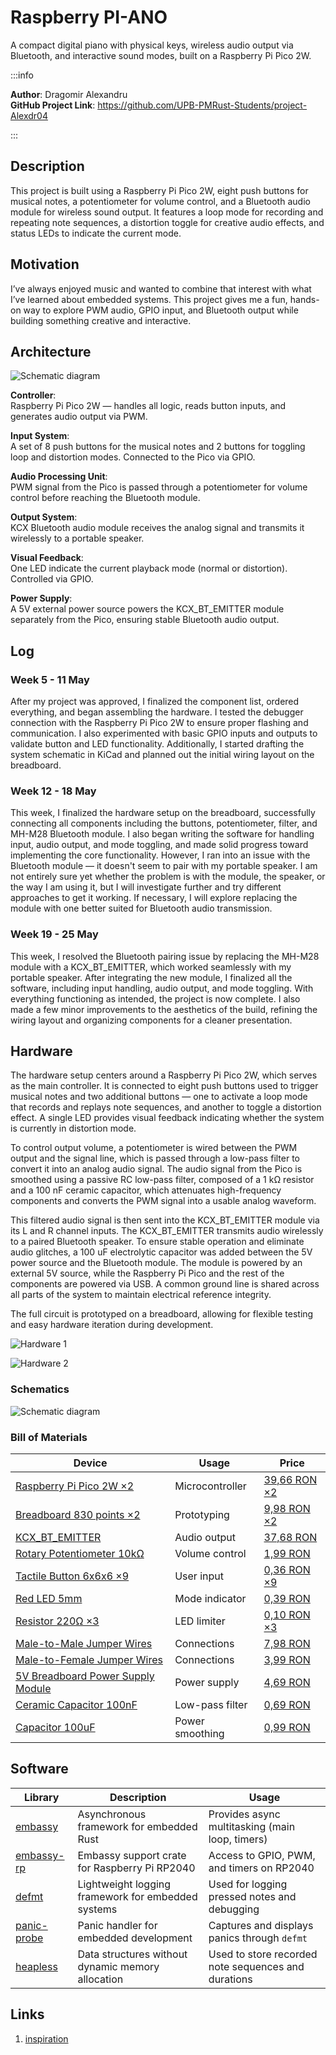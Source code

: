 # Raspberry PI-ANO
A compact digital piano with physical keys, wireless audio output via Bluetooth, and interactive sound modes, built on a Raspberry Pi Pico 2W.

:::info 

**Author**: Dragomir Alexandru \
**GitHub Project Link**: https://github.com/UPB-PMRust-Students/project-Alexdr04

:::

## Description

This project is built using a Raspberry Pi Pico 2W, eight push buttons for musical notes, a potentiometer for volume control, and a Bluetooth audio module for wireless sound output. It features a loop mode for recording and repeating note sequences, a distortion toggle for creative audio effects, and status LEDs to indicate the current mode.

## Motivation

I’ve always enjoyed music and wanted to combine that interest with what I’ve learned about embedded systems. This project gives me a fun, hands-on way to explore PWM audio, GPIO input, and Bluetooth output while building something creative and interactive.

## Architecture 

![Schematic diagram](FINALdiagram.webp)

**Controller**:  
  Raspberry Pi Pico 2W — handles all logic, reads button inputs, and generates audio output via PWM.

**Input System**:  
  A set of 8 push buttons for the musical notes and 2 buttons for toggling loop and distortion modes. Connected to the Pico via GPIO.

**Audio Processing Unit**:  
  PWM signal from the Pico is passed through a potentiometer for volume control before reaching the Bluetooth module.

**Output System**:  
  KCX Bluetooth audio module receives the analog signal and transmits it wirelessly to a portable speaker.

**Visual Feedback**:  
  One LED indicate the current playback mode (normal or distortion). Controlled via GPIO.

**Power Supply**:  
  A 5V external power source powers the KCX_BT_EMITTER module separately from the Pico, ensuring stable Bluetooth audio output.

## Log

<!-- write your progress here every week -->

### Week 5 - 11 May

After my project was approved, I finalized the component list, ordered everything, and began assembling the hardware. I tested the debugger connection with the Raspberry Pi Pico 2W to ensure proper flashing and communication. I also experimented with basic GPIO inputs and outputs to validate button and LED functionality. Additionally, I started drafting the system schematic in KiCad and planned out the initial wiring layout on the breadboard.

### Week 12 - 18 May

This week, I finalized the hardware setup on the breadboard, successfully connecting all components including the buttons, potentiometer, filter, and MH-M28 Bluetooth module. I also began writing the software for handling input, audio output, and mode toggling, and made solid progress toward implementing the core functionality. However, I ran into an issue with the Bluetooth module — it doesn't seem to pair with my portable speaker. I am not entirely sure yet whether the problem is with the module, the speaker, or the way I am using it, but I will investigate further and try different approaches to get it working. If necessary, I will explore replacing the module with one better suited for Bluetooth audio transmission.

### Week 19 - 25 May

This week, I resolved the Bluetooth pairing issue by replacing the MH-M28 module with a KCX_BT_EMITTER, which worked seamlessly with my portable speaker. After integrating the new module, I finalized all the software, including input handling, audio output, and mode toggling. With everything functioning as intended, the project is now complete. I also made a few minor improvements to the aesthetics of the build, refining the wiring layout and organizing components for a cleaner presentation.

## Hardware

The hardware setup centers around a Raspberry Pi Pico 2W, which serves as the main controller. It is connected to eight push buttons used to trigger musical notes and two additional buttons — one to activate a loop mode that records and replays note sequences, and another to toggle a distortion effect. A single LED provides visual feedback indicating whether the system is currently in distortion mode.

To control output volume, a potentiometer is wired between the PWM output and the signal line, which is passed through a low-pass filter to convert it into an analog audio signal. The audio signal from the Pico is smoothed using a passive RC low-pass filter, composed of a 1 kΩ resistor and a 100 nF ceramic capacitor, which attenuates high-frequency components and converts the PWM signal into a usable analog waveform.

This filtered audio signal is then sent into the KCX_BT_EMITTER module via its L and R channel inputs. The KCX_BT_EMITTER transmits audio wirelessly to a paired Bluetooth speaker. To ensure stable operation and eliminate audio glitches, a 100 uF electrolytic capacitor was added between the 5V power source and the Bluetooth module. The module is powered by an external 5V source, while the Raspberry Pi Pico and the rest of the components are powered via USB. A common ground line is shared across all parts of the system to maintain electrical reference integrity.

The full circuit is prototyped on a breadboard, allowing for flexible testing and easy hardware iteration during development.

![Hardware 1](Poza1FINAL.webp)

![Hardware 2](Poza2FINAL.webp)

### Schematics

![Schematic diagram](FINALkicad.svg)

### Bill of Materials

<!-- Fill out this table with all the hardware components that you might need.

The format is 
```
| [Device](link://to/device) | This is used ... | [price](link://to/store) |

```

-->

| Device | Usage | Price |
|--------|--------|-------|
| [Raspberry Pi Pico 2W ×2](https://www.raspberrypi.com/documentation/microcontrollers/raspberry-pi-pico.html) | Microcontroller | [39,66 RON ×2](https://www.optimusdigital.ro/ro/placi-raspberry-pi/13327-raspberry-pi-pico-2-w.html?search_query=raspberry+pi+pico+2w&results=26) |
| [Breadboard 830 points ×2](https://learn.sparkfun.com/tutorials/how-to-use-a-breadboard/all) | Prototyping | [9,98 RON ×2](https://www.optimusdigital.ro/ro/prototipare-breadboard-uri/8-breadboard-830-points.html) |
| [KCX_BT_EMITTER](https://sigmanortec.ro/modul-transmitator-audio-bluetooth-41-ble) | Audio output | [37,68 RON](https://sigmanortec.ro/modul-transmitator-audio-bluetooth-41-ble) |
| [Rotary Potentiometer 10kΩ](https://docs.sunfounder.com/projects/kepler-kit/en/latest/component/component_potentiometer.html#potentiometer) | Volume control | [1,99 RON](https://www.optimusdigital.ro/ro/componente-electronice-potentiometre/1886-potentiometru-stereo-10k.html?search_query=potentiometru&results=172) |
| [Tactile Button 6x6x6 ×9](https://docs.sunfounder.com/projects/kepler-kit/en/latest/component/component_button.html#button) | User input | [0,36 RON ×9](https://www.optimusdigital.ro/ro/butoane-i-comutatoare/1119-buton-6x6x6.html?search_query=butoane+6x6x6&results=1) |
| [Red LED 5mm](https://www.electronics-tutorials.ws/diode/diode_8.html) | Mode indicator | [0,39 RON](https://www.optimusdigital.ro/ro/optoelectronice-led-uri/29-led-set-3-culori-x-10-pcs-fiecare.html?search_query=led+rosu&results=166) |
| [Resistor 220Ω ×3](https://docs.sunfounder.com/projects/kepler-kit/en/latest/component/component_resistor.html) | LED limiter | [0,10 RON ×3](https://www.optimusdigital.ro/ro/componente-electronice-rezistoare/1097-rezistor-025w-220.html?search_query=rezistor+220&results=22) |
| [Male-to-Male Jumper Wires](https://www.circuitbasics.com/how-to-use-breadboard-jumper-wires/) | Connections | [7,98 RON](https://www.optimusdigital.ro/ro/fire-fire-mufate/890-set-fire-tata-tata-40p-30-cm.html?search_query=tata+tata&results=693) |
| [Male-to-Female Jumper Wires](https://www.circuitbasics.com/how-to-use-breadboard-jumper-wires/) | Connections | [3,99 RON](https://www.optimusdigital.ro/ro/toate-produsele/876-set-fire-mama-tata-10p-15-cm.html?search_query=jumper&results=70) |
| [5V Breadboard Power Supply Module](https://howtomechatronics.com/tutorials/electronics/breadboard-power-supply-module/) | Power supply | [4,69 RON](https://www.optimusdigital.ro/ro/electronica-de-putere-stabilizatoare-liniare/61-sursa-de-alimentare-pentru-breadboard.html) |
| [Ceramic Capacitor 100nF](https://www.circuitbasics.com/what-is-a-capacitor/) | Low-pass filter | [0,69 RON](https://www.optimusdigital.ro/ro/componente-electronice-condensatoare/3927-condensator-100-nf50v.html?search_query=condensator+100nF&results=7) |
| [Capacitor 100uF](https://www.circuitbasics.com/what-is-a-capacitor/) | Power smoothing | [0,99 RON](https://www.optimusdigital.ro/ro/componente-electronice-condensatoare/1218-condensator-electrolitic-de-100-uf-la-50-v.html?search_query=condensator&results=160) |


## Software

| Library | Description | Usage |
|---------|-------------|-------|
| [embassy](https://github.com/embassy-rs/embassy) | Asynchronous framework for embedded Rust | Provides async multitasking (main loop, timers) |
| [embassy-rp](https://github.com/embassy-rs/embassy) | Embassy support crate for Raspberry Pi RP2040 | Access to GPIO, PWM, and timers on RP2040 |
| [defmt](https://github.com/knurling-rs/defmt) | Lightweight logging framework for embedded systems | Used for logging pressed notes and debugging |
| [panic-probe](https://github.com/knurling-rs/panic-probe) | Panic handler for embedded development | Captures and displays panics through `defmt` |
| [heapless](https://github.com/japaric/heapless) | Data structures without dynamic memory allocation | Used to store recorded note sequences and durations |


## Links

<!-- Add a few links that inspired you and that you think you will use for your project -->

1. [inspiration](https://gurgleapps.com/learn/projects/diy-raspberrypi-pico-piano-project)



